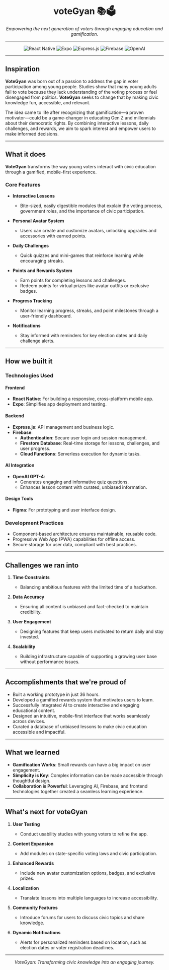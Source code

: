 <div align="center">
  <h1>voteGyan 📚🗳️</h1>
  <p>
    <i>Empowering the next generation of voters through engaging education and gamification.</i>
  </p>
</div>

---

<div align="center">
  <img src="https://img.shields.io/badge/React_Native-20232A?style=for-the-badge&logo=react&logoColor=61DAFB" alt="React Native">
  <img src="https://img.shields.io/badge/Expo-1B1F23?style=for-the-badge&logo=expo&logoColor=white" alt="Expo">
  <img src="https://img.shields.io/badge/Express.js-000000?style=for-the-badge&logo=express&logoColor=white" alt="Express.js">
  <img src="https://img.shields.io/badge/Firebase-FFCA28?style=for-the-badge&logo=firebase&logoColor=white" alt="Firebase">
  <img src="https://img.shields.io/badge/OpenAI-412991?style=for-the-badge&logo=openai&logoColor=white" alt="OpenAI">
</div>

---

## **Inspiration**

**VoteGyan** was born out of a passion to address the gap in voter participation among young people. Studies show that many young adults fail to vote because they lack understanding of the voting process or feel disengaged from politics. **VoteGyan** seeks to change that by making civic knowledge fun, accessible, and relevant.

The idea came to life after recognizing that gamification—a proven motivator—could be a game-changer in educating Gen Z and millennials about their democratic rights. By combining interactive lessons, daily challenges, and rewards, we aim to spark interest and empower users to make informed decisions.

---

## **What it does**

**VoteGyan** transforms the way young voters interact with civic education through a gamified, mobile-first experience.  

### **Core Features**  
- **Interactive Lessons**  
  - Bite-sized, easily digestible modules that explain the voting process, government roles, and the importance of civic participation.  

- **Personal Avatar System**  
  - Users can create and customize avatars, unlocking upgrades and accessories with earned points.  

- **Daily Challenges**  
  - Quick quizzes and mini-games that reinforce learning while encouraging streaks.  

- **Points and Rewards System**  
  - Earn points for completing lessons and challenges.  
  - Redeem points for virtual prizes like avatar outfits or exclusive badges.  

- **Progress Tracking**  
  - Monitor learning progress, streaks, and point milestones through a user-friendly dashboard.  

- **Notifications**  
  - Stay informed with reminders for key election dates and daily challenge alerts.  

---

## **How we built it**

### **Technologies Used**

#### **Frontend**
- **React Native**: For building a responsive, cross-platform mobile app.  
- **Expo**: Simplifies app deployment and testing.  

#### **Backend**
- **Express.js**: API management and business logic.  
- **Firebase**:  
  - **Authentication**: Secure user login and session management.  
  - **Firestore Database**: Real-time storage for lessons, challenges, and user progress.  
  - **Cloud Functions**: Serverless execution for dynamic tasks.  

#### **AI Integration**
- **OpenAI GPT-4**:  
  - Generates engaging and informative quiz questions.  
  - Enhances lesson content with curated, unbiased information.  

#### **Design Tools**
- **Figma**: For prototyping and user interface design.  

### **Development Practices**
- Component-based architecture ensures maintainable, reusable code.  
- Progressive Web App (PWA) capabilities for offline access.  
- Secure storage for user data, compliant with best practices.  

---

## **Challenges we ran into**

1. **Time Constraints**  
   - Balancing ambitious features with the limited time of a hackathon.  

2. **Data Accuracy**  
   - Ensuring all content is unbiased and fact-checked to maintain credibility.  

3. **User Engagement**  
   - Designing features that keep users motivated to return daily and stay invested.  

4. **Scalability**  
   - Building infrastructure capable of supporting a growing user base without performance issues.  

---

## **Accomplishments that we're proud of**

- Built a working prototype in just 36 hours.  
- Developed a gamified rewards system that motivates users to learn.  
- Successfully integrated AI to create interactive and engaging educational content.  
- Designed an intuitive, mobile-first interface that works seamlessly across devices.  
- Curated a database of unbiased lessons to make civic education accessible and impactful.  

---

## **What we learned**

- **Gamification Works**: Small rewards can have a big impact on user engagement.  
- **Simplicity is Key**: Complex information can be made accessible through thoughtful design.  
- **Collaboration is Powerful**: Leveraging AI, Firebase, and frontend technologies together created a seamless learning experience.  

---

## **What's next for voteGyan**

1. **User Testing**
   - Conduct usability studies with young voters to refine the app.  

3. **Content Expansion**  
   - Add modules on state-specific voting laws and civic participation.  

4. **Enhanced Rewards**  
   - Include new avatar customization options, badges, and exclusive prizes.  

5. **Localization**  
   - Translate lessons into multiple languages to increase accessibility.  

6. **Community Features**  
   - Introduce forums for users to discuss civic topics and share knowledge.  

7. **Dynamic Notifications**  
   - Alerts for personalized reminders based on location, such as election dates or voter registration deadlines.  

---

<div align="center">
  <i>VoteGyan: Transforming civic knowledge into an engaging journey.</i>
</div>
